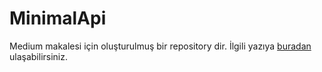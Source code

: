 # MinimalApi
Medium makalesi için oluşturulmuş bir repository dir. 
İlgili yazıya [buradan](https://medium.com/cstech/net-6-0-minimal-api-752156cda1d) ulaşabilirsiniz.
